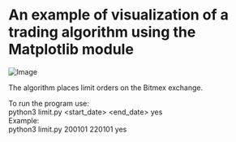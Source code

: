 # An example of visualization of a trading algorithm using the Matplotlib module
![Image](https://github.com/evgrmn/algo/blob/main/img_algo.jpg)

The algorithm places limit orders on the Bitmex exchange.  

To run the program use:  
python3 limit.py <start_date> <end_date> yes  
Example:  
python3 limit.py 200101 220101 yes
